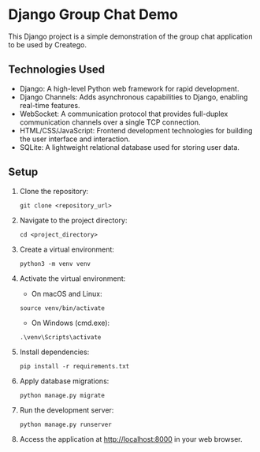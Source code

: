 # Django Group Chat Demo

This Django project is a simple demonstration of the group chat application to be used by Creatego.

## Technologies Used

- Django: A high-level Python web framework for rapid development.
- Django Channels: Adds asynchronous capabilities to Django, enabling real-time features.
- WebSocket: A communication protocol that provides full-duplex communication channels over a single TCP connection.
- HTML/CSS/JavaScript: Frontend development technologies for building the user interface and interaction.
- SQLite: A lightweight relational database used for storing user data.

## Setup

1. Clone the repository:

    ```
    git clone <repository_url>
    ```

2. Navigate to the project directory:

    ```
    cd <project_directory>
    ```

3. Create a virtual environment:

    ```
    python3 -m venv venv
    ```

4. Activate the virtual environment:

    - On macOS and Linux:

    ```
    source venv/bin/activate
    ```

    - On Windows (cmd.exe):

    ```
    .\venv\Scripts\activate
    ```

5. Install dependencies:

    ```
    pip install -r requirements.txt
    ```

6. Apply database migrations:

    ```
    python manage.py migrate
    ```

7. Run the development server:

    ```
    python manage.py runserver
    ```

8. Access the application at [http://localhost:8000](http://localhost:8000) in your web browser.

